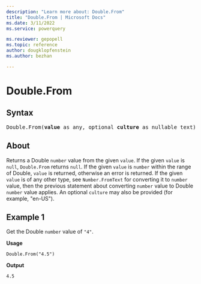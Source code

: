 ```yaml
---
description: "Learn more about: Double.From"
title: "Double.From | Microsoft Docs"
ms.date: 3/11/2022
ms.service: powerquery

ms.reviewer: gepopell
ms.topic: reference
author: dougklopfenstein
ms.author: bezhan

---
```

# Double.From

## Syntax

<pre>
Double.From(<b>value</b> as any, optional <b>culture</b> as nullable text) as nullable number
</pre>
  
## About

Returns a Double `number` value from the given `value`. If the given `value` is `null`, `Double.From` returns `null`. If the given `value` is `number` within the range of Double, `value` is returned, otherwise an error is returned. If the given `value` is of any other type, see `Number.FromText` for converting it to `number` value, then the previous statement about converting `number` value to Double `number` value applies. An optional `culture` may also be provided (for example, "en-US").

## Example 1

Get the Double `number` value of `"4"`.

**Usage**

```powerquery-m
Double.From("4.5")
```

**Output**

`4.5`
